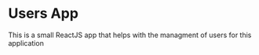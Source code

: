 # Users App

This is a small ReactJS app that helps with the managment
of users for this application
